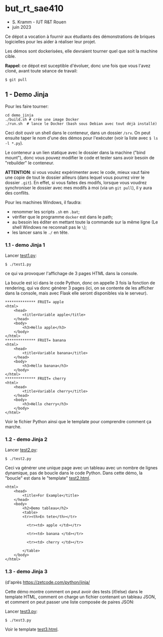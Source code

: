# but_rt_sae410

* S. Kramm - IUT R&T Rouen
* juin 2023

Ce dépot a vocation à fournir aux étudiants des démonstrations de briques logicielles
pour les aider à réaliser leur projet.

Les démos sont dockerisées, elle devraient tourner quel que soit la machine cible.

**Rappel**: ce dépot est suceptible d'évoluer, donc une fois que vous l'avez cloné, avant toute séance de travail:
```
$ git pull
```

## 1 - Demo Jinja

Pour les faire tourner:
```
cd demo_jinja
./build.sh # crée une image Docker
./run.sh  # lance le Docker (bash sous Debian avec tout déjà installé)
```

Ceci doit ouvir un shell dans le conteneur, dans un dossier `/srv`.
On peut ensuite taper le nom d'une des démos pour l'exécuter (voir la liste avec `$ ls -l *.py`).

Le conteneur a un lien statique avec le dossier dans la machine ("bind mount"), donc vous pouvez modifier le code et tester sans avoir besoin de "rebuilder" le conteneur.

**ATTENTION**: si vous voulez expérimenter avec le code, mieux vaut faire une copie de tout le dossier ailleurs (dans lequel vous pourrez virer le dossier `.git`).
En effet, si vous faites des modifs, lorsque vous voudrez synchroniser le dossier avec mes modifs à moi (via un `git pull`), il y aura des conflits.

Pour les machines Windows, il faudra:

* renommer les scripts `.sh` en `.bat`;
* vérifier que le programme `docker` est dans le path;
* au besoin les éditer en mettant toute la commande sur la même ligne (Le shell Windows ne reconnait pas le `\`);
* les lancer sans le `./` en tête.


### 1.1 - demo Jinja 1
Lancer [test1.py](demo_jinja/test1.py):
```
$ ./test1.py
```
ce qui va provoquer l'affichage de 3 pages HTML dans la console.

La boucle est ici dans le code Python, donc on appelle 3 fois la fonction de rendering, qui va donc générer 3 pages
(ici, on se contente de les afficher dans la console, mais avec Flask elle seront disponibles via le serveur).
```
************** FRUIT= apple
<html>
    <head>
        <title>Variable apple</title>
    </head>
    <body>
        <h3>Hello apple</h3>
    </body>
</html>
************** FRUIT= banana
<html>
    <head>
        <title>Variable banana</title>
    </head>
    <body>
        <h3>Hello banana</h3>
    </body>
</html>
************** FRUIT= cherry
<html>
    <head>
        <title>Variable cherry</title>
    </head>
    <body>
        <h3>Hello cherry</h3>
    </body>
</html>
```
Voir le fichier Python ainsi que le template pour comprendre comment ça marche.

### 1.2 - demo Jinja 2

Lancer [test2.py](demo_jinja/test2.py):
```
$ ./test2.py
```

Ceci va générer une unique page avec un tableau avec un nombre de lignes dynamique, pas de boucle dans le code Python.
Dans cette démo, la "boucle" est dans le "template" [test2.html](demo_jinja/templates/test2.html).
```
<html>
    <head>
        <title>For Example</title>
    </head>
    <body>
        <h2>Demo tableau</h2>
        <table>
        <tr><th>En tete</th></tr>
        
          <tr><td> apple </td></tr>  
        
          <tr><td> banana </td></tr>  
        
          <tr><td> cherry </td></tr>  
        
        </table>
    </body>
</html>
```

### 1.3 - demo Jinja 3

(d'après https://zetcode.com/python/jinja/

Cette démo montre comment on peut avoir des tests (if/else) dans le template HTML,
comment on charge un fichier contenant un tableau JSON, 
et comment on peut passer une liste composée de paires JSON:

Lancer [test3.py](demo_jinja/test3.py):
```
$ ./test3.py
```
Voir le template [test3.html](demo_jinja/templates/test3.html).


